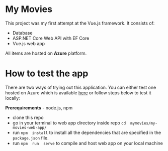 # My Movies
This project was my first attempt at the Vue.js framework. It consists of:
 - Database 
 - ASP.NET Core Web API with EF Core
 - Vue.js web app

All items are hosted on **Azure** platform.


# How to test the app

There are two ways of trying out this application. You can either test one hosted on Azure which is available  [here](https://wonderful-field-053391303.4.azurestaticapps.net/) or follow steps below to test it locally:

**Prerequirements** - node.js, npm
- clone this repo
- go in your terminal to web app directory inside repo `cd  mymovies/my-movies-web-app/`
- run `npm  install` to install all the dependencies that are specified in the `package.json` file.
- run `npm  run  serve` to compile and host web app on your local machine